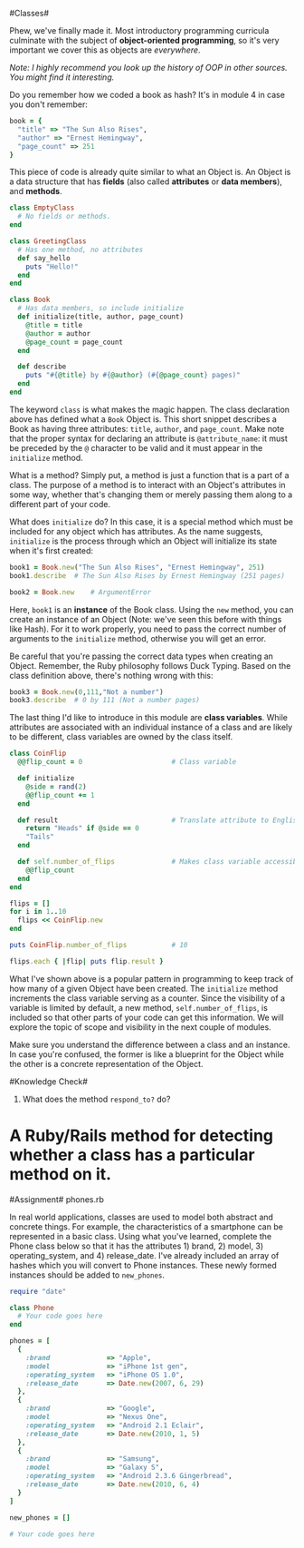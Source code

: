 #Classes#

Phew, we've finally made it. Most introductory programming curricula culminate with the subject of **object-oriented programming**, so it's very important we cover this as objects are *everywhere*.

*Note: I highly recommend you look up the history of OOP in other sources. You might find it interesting.*

Do you remember how we coded a book as hash? It's in module 4 in case you don't remember:

```ruby
book = {
  "title" => "The Sun Also Rises", 
  "author" => "Ernest Hemingway", 
  "page_count" => 251
}
```

This piece of code is already quite similar to what an Object is. An Object is a data structure that has **fields** (also called **attributes** or **data members**), and **methods**.

```ruby
class EmptyClass
  # No fields or methods.
end

class GreetingClass
  # Has one method, no attributes
  def say_hello
    puts "Hello!"
  end
end

class Book
  # Has data members, so include initialize
  def initialize(title, author, page_count)
    @title = title
    @author = author
    @page_count = page_count
  end

  def describe
    puts "#{@title} by #{@author} (#{@page_count} pages)"
  end
end
```

The keyword ```class``` is what makes the magic happen. The class declaration above has defined what a ```Book``` Object is. This short snippet describes a Book as having three attributes: ```title```, ```author```, and ```page_count```. Make note that the proper syntax for declaring an attribute is ```@attribute_name```: it must be preceded by the ```@``` character to be valid and it must appear in the ```initialize``` method.

What is a method? Simply put, a method is just a function that is a part of a class. The purpose of a method is to interact with an Object's attributes in some way, whether that's changing them or merely passing them along to a different part of your code.

What does ```initialize``` do? In this case, it is a special method which must be included for any object which has attributes. As the name suggests, ```initialize``` is the process through which an Object will initialize its state when it's first created:

```ruby
book1 = Book.new("The Sun Also Rises", "Ernest Hemingway", 251)
book1.describe  # The Sun Also Rises by Ernest Hemingway (251 pages)

book2 = Book.new    # ArgumentError
```

Here, ```book1``` is an **instance** of the Book class. Using the ```new``` method, you can create an instance of an Object (Note: we've seen this before with things like Hash). For it to work properly, you need to pass the correct number of arguments to the ```initialize``` method, otherwise you will get an error.

Be careful that you're passing the correct data types when creating an Object. Remember, the Ruby philosophy follows Duck Typing. Based on the class definition above, there's nothing wrong with this:

```ruby
book3 = Book.new(0,111,"Not a number")
book3.describe  # 0 by 111 (Not a number pages)
```

The last thing I'd like to introduce in this module are **class variables**. While attributes are associated with an individual instance of a class and are likely to be different, class variables are owned by the class itself.

```ruby
class CoinFlip
  @@flip_count = 0                      # Class variable

  def initialize
    @side = rand(2)
    @@flip_count += 1
  end

  def result                            # Translate attribute to English
    return "Heads" if @side == 0
    "Tails"
  end

  def self.number_of_flips              # Makes class variable accessible
    @@flip_count
  end
end

flips = []
for i in 1..10
  flips << CoinFlip.new
end

puts CoinFlip.number_of_flips           # 10

flips.each { |flip| puts flip.result }
```

What I've shown above is a popular pattern in programming to keep track of how many of a given Object have been created. The ```initialize``` method increments the class variable serving as a counter. Since the visibility of a variable is limited by default, a new method, ```self.number_of_flips```, is included so that other parts of your code can get this information. We will explore the topic of scope and visibility in the next couple of modules.

Make sure you understand the difference between a class and an instance. In case you're confused, the former is like a blueprint for the Object while the other is a concrete representation of the Object.

#Knowledge Check#

1. What does the method ```respond_to?``` do?
#  A Ruby/Rails method for detecting whether a class has a particular method on it.

#Assignment#
phones.rb

In real world applications, classes are used to model both abstract and concrete things. For example, the characteristics of a smartphone can be represented in a basic class. Using what you've learned, complete the Phone class below so that it has the attributes 1) brand, 2) model, 3) operating_system, and 4) release_date. I've already included an array of hashes which you will convert to Phone instances. These newly formed instances should be added to ```new_phones```.

```ruby
require "date"

class Phone
  # Your code goes here
end

phones = [
  {
    :brand              => "Apple",
    :model              => "iPhone 1st gen",
    :operating_system   => "iPhone OS 1.0",
    :release_date       => Date.new(2007, 6, 29)
  },
  {
    :brand              => "Google",
    :model              => "Nexus One",
    :operating_system   => "Android 2.1 Eclair",
    :release_date       => Date.new(2010, 1, 5)
  },
  {
    :brand              => "Samsung",
    :model              => "Galaxy S",
    :operating_system   => "Android 2.3.6 Gingerbread",
    :release_date       => Date.new(2010, 6, 4)
  }
]

new_phones = []

# Your code goes here

```
